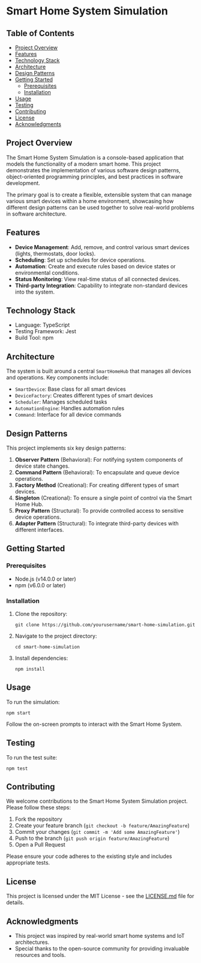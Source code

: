 # Smart Home System Simulation

## Table of Contents
- [Project Overview](#project-overview)
- [Features](#features)
- [Technology Stack](#technology-stack)
- [Architecture](#architecture)
- [Design Patterns](#design-patterns)
- [Getting Started](#getting-started)
  - [Prerequisites](#prerequisites)
  - [Installation](#installation)
- [Usage](#usage)
- [Testing](#testing)
- [Contributing](#contributing)
- [License](#license)
- [Acknowledgments](#acknowledgments)

## Project Overview

The Smart Home System Simulation is a console-based application that models the functionality of a modern smart home. This project demonstrates the implementation of various software design patterns, object-oriented programming principles, and best practices in software development.

The primary goal is to create a flexible, extensible system that can manage various smart devices within a home environment, showcasing how different design patterns can be used together to solve real-world problems in software architecture.

## Features

- **Device Management**: Add, remove, and control various smart devices (lights, thermostats, door locks).
- **Scheduling**: Set up schedules for device operations.
- **Automation**: Create and execute rules based on device states or environmental conditions.
- **Status Monitoring**: View real-time status of all connected devices.
- **Third-party Integration**: Capability to integrate non-standard devices into the system.

## Technology Stack

- Language: TypeScript
- Testing Framework: Jest
- Build Tool: npm

## Architecture

The system is built around a central `SmartHomeHub` that manages all devices and operations. Key components include:

- `SmartDevice`: Base class for all smart devices
- `DeviceFactory`: Creates different types of smart devices
- `Scheduler`: Manages scheduled tasks
- `AutomationEngine`: Handles automation rules
- `Command`: Interface for all device commands

## Design Patterns

This project implements six key design patterns:

1. **Observer Pattern** (Behavioral): For notifying system components of device state changes.
2. **Command Pattern** (Behavioral): To encapsulate and queue device operations.
3. **Factory Method** (Creational): For creating different types of smart devices.
4. **Singleton** (Creational): To ensure a single point of control via the Smart Home Hub.
5. **Proxy Pattern** (Structural): To provide controlled access to sensitive device operations.
6. **Adapter Pattern** (Structural): To integrate third-party devices with different interfaces.

## Getting Started

### Prerequisites

- Node.js (v14.0.0 or later)
- npm (v6.0.0 or later)

### Installation

1. Clone the repository:
   ```
   git clone https://github.com/yourusername/smart-home-simulation.git
   ```
2. Navigate to the project directory:
   ```
   cd smart-home-simulation
   ```
3. Install dependencies:
   ```
   npm install
   ```

## Usage

To run the simulation:

```
npm start
```

Follow the on-screen prompts to interact with the Smart Home System.

## Testing

To run the test suite:

```
npm test
```

## Contributing

We welcome contributions to the Smart Home System Simulation project. Please follow these steps:

1. Fork the repository
2. Create your feature branch (`git checkout -b feature/AmazingFeature`)
3. Commit your changes (`git commit -m 'Add some AmazingFeature'`)
4. Push to the branch (`git push origin feature/AmazingFeature`)
5. Open a Pull Request

Please ensure your code adheres to the existing style and includes appropriate tests.

## License

This project is licensed under the MIT License - see the [LICENSE.md](LICENSE.md) file for details.

## Acknowledgments

- This project was inspired by real-world smart home systems and IoT architectures.
- Special thanks to the open-source community for providing invaluable resources and tools.

